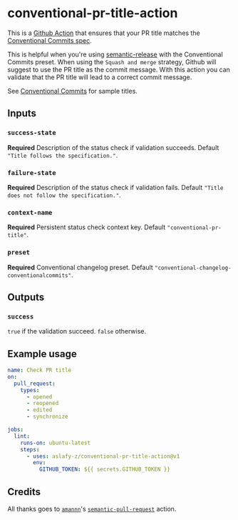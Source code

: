 # conventional-pr-title-action

This is a [Github Action](https://github.com/features/actions) that ensures that your PR title matches the [Conventional Commits spec](https://www.conventionalcommits.org/).

This is helpful when you're using [semantic-release](https://github.com/semantic-release/semantic-release) with the Conventional Commits preset. When using the `Squash and merge` strategy, Github will suggest to use the PR title as the commit message. With this action you can validate that the PR title will lead to a correct commit message.

See [Conventional Commits](https://www.conventionalcommits.org/) for sample titles.

## Inputs

### `success-state`

**Required** Description of the status check if validation succeeds. Default `"Title follows the specification."`.

### `failure-state`

**Required** Description of the status check if validation fails. Default `"Title does not follow the specification."`.

### `context-name`

**Required** Persistent status check context key. Default `"conventional-pr-title"`.

### `preset`

**Required** Conventional changelog preset. Default `"conventional-changelog-conventionalcommits"`.

## Outputs

### `success`

`true` if the validation succeed. `false` otherwise.

## Example usage

```yaml
name: Check PR title
on:
  pull_request:
    types:
      - opened
      - reopened
      - edited
      - synchronize

jobs:
  lint:
    runs-on: ubuntu-latest
    steps:
      - uses: aslafy-z/conventional-pr-title-action@v1
        env:
          GITHUB_TOKEN: ${{ secrets.GITHUB_TOKEN }}
```

## Credits

All thanks goes to [`amannn`](https://github.com/amannn)'s [`semantic-pull-request`](https://github.com/amannn/action-semantic-pull-request) action.
